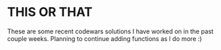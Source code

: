 # THIS OR THAT

These are some recent codewars solutions I have worked on in the past couple weeks. Planning to continue adding functions as I do more :)